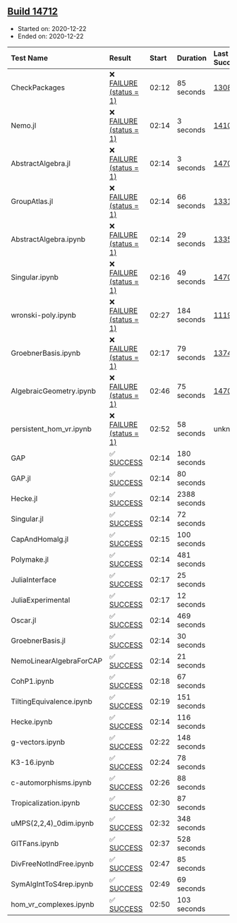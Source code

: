 ## [Build 14712](https://oscarci.mathematik.uni-kl.de/job/oscar/14712/)

* Started on: 2020-12-22
* Ended on: 2020-12-22

| Test Name    | Result | Start | Duration | Last Success | First Failure |
|:-------------|:-------|:------|:---------|:-------------|:--------------|
| CheckPackages | ❌ [FAILURE (status = 1)](https://oscarci.mathematik.uni-kl.de/job/oscar/14712/artifact/logs/build-14712/CheckPackages.log) | 02:12 | 85 seconds | [13085](https://oscarci.mathematik.uni-kl.de/job/oscar/13085/) | [13086](https://oscarci.mathematik.uni-kl.de/job/oscar/13086/) |
| Nemo.jl | ❌ [FAILURE (status = 1)](https://oscarci.mathematik.uni-kl.de/job/oscar/14712/artifact/logs/build-14712/Nemo.jl.log) | 02:14 | 3 seconds | [14101](https://oscarci.mathematik.uni-kl.de/job/oscar/14101/) | [14102](https://oscarci.mathematik.uni-kl.de/job/oscar/14102/) |
| AbstractAlgebra.jl | ❌ [FAILURE (status = 1)](https://oscarci.mathematik.uni-kl.de/job/oscar/14712/artifact/logs/build-14712/AbstractAlgebra.jl.log) | 02:14 | 3 seconds | [14701](https://oscarci.mathematik.uni-kl.de/job/oscar/14701/) | [14702](https://oscarci.mathematik.uni-kl.de/job/oscar/14702/) |
| GroupAtlas.jl | ❌ [FAILURE (status = 1)](https://oscarci.mathematik.uni-kl.de/job/oscar/14712/artifact/logs/build-14712/GroupAtlas.jl.log) | 02:14 | 66 seconds | [13311](https://oscarci.mathematik.uni-kl.de/job/oscar/13311/) | [13312](https://oscarci.mathematik.uni-kl.de/job/oscar/13312/) |
| AbstractAlgebra.ipynb | ❌ [FAILURE (status = 1)](https://oscarci.mathematik.uni-kl.de/job/oscar/14712/artifact/logs/build-14712/AbstractAlgebra.ipynb.log) | 02:14 | 29 seconds | [13355](https://oscarci.mathematik.uni-kl.de/job/oscar/13355/) | [13356](https://oscarci.mathematik.uni-kl.de/job/oscar/13356/) |
| Singular.ipynb | ❌ [FAILURE (status = 1)](https://oscarci.mathematik.uni-kl.de/job/oscar/14712/artifact/logs/build-14712/Singular.ipynb.log) | 02:16 | 49 seconds | [14701](https://oscarci.mathematik.uni-kl.de/job/oscar/14701/) | [14702](https://oscarci.mathematik.uni-kl.de/job/oscar/14702/) |
| wronski-poly.ipynb | ❌ [FAILURE (status = 1)](https://oscarci.mathematik.uni-kl.de/job/oscar/14712/artifact/logs/build-14712/wronski-poly.ipynb.log) | 02:27 | 184 seconds | [11192](https://oscarci.mathematik.uni-kl.de/job/oscar/11192/) | [11193](https://oscarci.mathematik.uni-kl.de/job/oscar/11193/) |
| GroebnerBasis.ipynb | ❌ [FAILURE (status = 1)](https://oscarci.mathematik.uni-kl.de/job/oscar/14712/artifact/logs/build-14712/GroebnerBasis.ipynb.log) | 02:17 | 79 seconds | [13748](https://oscarci.mathematik.uni-kl.de/job/oscar/13748/) | [13749](https://oscarci.mathematik.uni-kl.de/job/oscar/13749/) |
| AlgebraicGeometry.ipynb | ❌ [FAILURE (status = 1)](https://oscarci.mathematik.uni-kl.de/job/oscar/14712/artifact/logs/build-14712/AlgebraicGeometry.ipynb.log) | 02:46 | 75 seconds | [14701](https://oscarci.mathematik.uni-kl.de/job/oscar/14701/) | [14702](https://oscarci.mathematik.uni-kl.de/job/oscar/14702/) |
| persistent_hom_vr.ipynb | ❌ [FAILURE (status = 1)](https://oscarci.mathematik.uni-kl.de/job/oscar/14712/artifact/logs/build-14712/persistent_hom_vr.ipynb.log) | 02:52 | 58 seconds | unknown | unknown |
| GAP | ✅ [SUCCESS](https://oscarci.mathematik.uni-kl.de/job/oscar/14712/artifact/logs/build-14712/GAP.log) | 02:14 | 180 seconds |  |  |
| GAP.jl | ✅ [SUCCESS](https://oscarci.mathematik.uni-kl.de/job/oscar/14712/artifact/logs/build-14712/GAP.jl.log) | 02:14 | 80 seconds |  |  |
| Hecke.jl | ✅ [SUCCESS](https://oscarci.mathematik.uni-kl.de/job/oscar/14712/artifact/logs/build-14712/Hecke.jl.log) | 02:14 | 2388 seconds |  |  |
| Singular.jl | ✅ [SUCCESS](https://oscarci.mathematik.uni-kl.de/job/oscar/14712/artifact/logs/build-14712/Singular.jl.log) | 02:14 | 72 seconds |  |  |
| CapAndHomalg.jl | ✅ [SUCCESS](https://oscarci.mathematik.uni-kl.de/job/oscar/14712/artifact/logs/build-14712/CapAndHomalg.jl.log) | 02:15 | 100 seconds |  |  |
| Polymake.jl | ✅ [SUCCESS](https://oscarci.mathematik.uni-kl.de/job/oscar/14712/artifact/logs/build-14712/Polymake.jl.log) | 02:14 | 481 seconds |  |  |
| JuliaInterface | ✅ [SUCCESS](https://oscarci.mathematik.uni-kl.de/job/oscar/14712/artifact/logs/build-14712/JuliaInterface.log) | 02:17 | 25 seconds |  |  |
| JuliaExperimental | ✅ [SUCCESS](https://oscarci.mathematik.uni-kl.de/job/oscar/14712/artifact/logs/build-14712/JuliaExperimental.log) | 02:17 | 12 seconds |  |  |
| Oscar.jl | ✅ [SUCCESS](https://oscarci.mathematik.uni-kl.de/job/oscar/14712/artifact/logs/build-14712/Oscar.jl.log) | 02:14 | 469 seconds |  |  |
| GroebnerBasis.jl | ✅ [SUCCESS](https://oscarci.mathematik.uni-kl.de/job/oscar/14712/artifact/logs/build-14712/GroebnerBasis.jl.log) | 02:14 | 30 seconds |  |  |
| NemoLinearAlgebraForCAP | ✅ [SUCCESS](https://oscarci.mathematik.uni-kl.de/job/oscar/14712/artifact/logs/build-14712/NemoLinearAlgebraForCAP.log) | 02:14 | 21 seconds |  |  |
| CohP1.ipynb | ✅ [SUCCESS](https://oscarci.mathematik.uni-kl.de/job/oscar/14712/artifact/logs/build-14712/CohP1.ipynb.log) | 02:18 | 67 seconds |  |  |
| TiltingEquivalence.ipynb | ✅ [SUCCESS](https://oscarci.mathematik.uni-kl.de/job/oscar/14712/artifact/logs/build-14712/TiltingEquivalence.ipynb.log) | 02:19 | 151 seconds |  |  |
| Hecke.ipynb | ✅ [SUCCESS](https://oscarci.mathematik.uni-kl.de/job/oscar/14712/artifact/logs/build-14712/Hecke.ipynb.log) | 02:14 | 116 seconds |  |  |
| g-vectors.ipynb | ✅ [SUCCESS](https://oscarci.mathematik.uni-kl.de/job/oscar/14712/artifact/logs/build-14712/g-vectors.ipynb.log) | 02:22 | 148 seconds |  |  |
| K3-16.ipynb | ✅ [SUCCESS](https://oscarci.mathematik.uni-kl.de/job/oscar/14712/artifact/logs/build-14712/K3-16.ipynb.log) | 02:24 | 78 seconds |  |  |
| c-automorphisms.ipynb | ✅ [SUCCESS](https://oscarci.mathematik.uni-kl.de/job/oscar/14712/artifact/logs/build-14712/c-automorphisms.ipynb.log) | 02:26 | 88 seconds |  |  |
| Tropicalization.ipynb | ✅ [SUCCESS](https://oscarci.mathematik.uni-kl.de/job/oscar/14712/artifact/logs/build-14712/Tropicalization.ipynb.log) | 02:30 | 87 seconds |  |  |
| uMPS(2,2,4)_0dim.ipynb | ✅ [SUCCESS](https://oscarci.mathematik.uni-kl.de/job/oscar/14712/artifact/logs/build-14712/uMPS-2-2-4-_0dim.ipynb.log) | 02:32 | 348 seconds |  |  |
| GITFans.ipynb | ✅ [SUCCESS](https://oscarci.mathematik.uni-kl.de/job/oscar/14712/artifact/logs/build-14712/GITFans.ipynb.log) | 02:37 | 528 seconds |  |  |
| DivFreeNotIndFree.ipynb | ✅ [SUCCESS](https://oscarci.mathematik.uni-kl.de/job/oscar/14712/artifact/logs/build-14712/DivFreeNotIndFree.ipynb.log) | 02:47 | 85 seconds |  |  |
| SymAlgIntToS4rep.ipynb | ✅ [SUCCESS](https://oscarci.mathematik.uni-kl.de/job/oscar/14712/artifact/logs/build-14712/SymAlgIntToS4rep.ipynb.log) | 02:49 | 69 seconds |  |  |
| hom_vr_complexes.ipynb | ✅ [SUCCESS](https://oscarci.mathematik.uni-kl.de/job/oscar/14712/artifact/logs/build-14712/hom_vr_complexes.ipynb.log) | 02:50 | 103 seconds |  |  |
